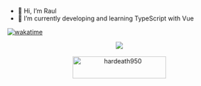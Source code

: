 
- 👋 Hi, I’m Raul
- 🌱 I’m currently developing and learning TypeScript with Vue

[![wakatime](https://wakatime.com/badge/user/f3263f0d-5225-486b-b6f9-bc7700e1157e.svg)](https://wakatime.com/@f3263f0d-5225-486b-b6f9-bc7700e1157e)

<p align="center">
<!--   <img height="50%" width="auto" src ="https://github-readme-stats.vercel.app/api?username=hardeath950&show_icons=true&count_private=true&theme=radical&hide_border=true&hide=issues,contribs&bg_color=00000000">
  <img height="50%" width="auto" src ="https://github-readme-stats.vercel.app/api/top-langs/?username=hardeath950&layout=compact&hide_border=true&theme=radical&bg_color=00000000&langs_count=10"> -->
  <img src ="https://github-readme-streak-stats.herokuapp.com?user=hardeath950&theme=radical&hide_border=true&background=FFFFFF00">
  <br>
  <br>
  <a href="https://www.buymeacoffee.com/hardeath950"> <img align="center" src="https://cdn.buymeacoffee.com/buttons/v2/default-orange.png" height="50" width="210" alt="hardeath950" /></a>
</p>
